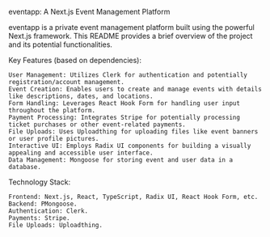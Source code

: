 eventapp: A Next.js Event Management Platform

eventapp is a private event management platform built using the powerful Next.js framework. This README provides a brief overview of the project and its potential functionalities.

Key Features (based on dependencies):

    User Management: Utilizes Clerk for authentication and potentially registration/account management.
    Event Creation: Enables users to create and manage events with details like descriptions, dates, and locations.
    Form Handling: Leverages React Hook Form for handling user input throughout the platform.
    Payment Processing: Integrates Stripe for potentially processing ticket purchases or other event-related payments.
    File Uploads: Uses Uploadthing for uploading files like event banners or user profile pictures.
    Interactive UI: Employs Radix UI components for building a visually appealing and accessible user interface.
    Data Management: Mongoose for storing event and user data in a database.

Technology Stack:

    Frontend: Next.js, React, TypeScript, Radix UI, React Hook Form, etc.
    Backend: PMongoose.
    Authentication: Clerk.
    Payments: Stripe.
    File Uploads: Uploadthing.
